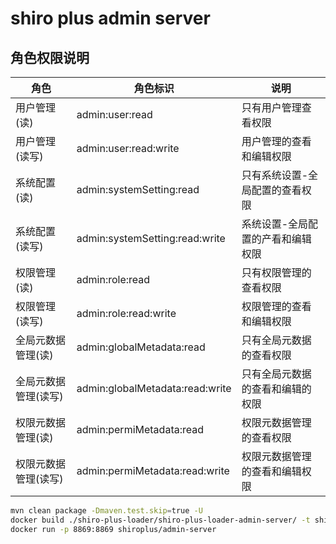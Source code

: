 # shiro plus admin server

## 角色权限说明

| 角色                 | 角色标识                        | 说明                              |
| -------------------- | ------------------------------- | --------------------------------- |
| 用户管理(读)         | admin:user:read                 | 只有用户管理查看权限              |
| 用户管理(读写)       | admin:user:read:write           | 用户管理的查看和编辑权限          |
| 系统配置(读)         | admin:systemSetting:read        | 只有系统设置-全局配置的查看权限   |
| 系统配置(读写)       | admin:systemSetting:read:write  | 系统设置-全局配置的产看和编辑权限 |
| 权限管理(读)         | admin:role:read                 | 只有权限管理的查看权限            |
| 权限管理(读写)       | admin:role:read:write           | 权限管理的查看和编辑权限          |
| 全局元数据管理(读)   | admin:globalMetadata:read       | 只有全局元数据的查看权限          |
| 全局元数据管理(读写) | admin:globalMetadata:read:write | 只有全局元数据的查看和编辑的权限  |
| 权限元数据管理(读)   | admin:permiMetadata:read        | 权限元数据管理的查看权限          |
| 权限元数据管理(读写) | admin:permiMetadata:read:write  | 权限元数据管理的查看和编辑权限    |

```bash
mvn clean package -Dmaven.test.skip=true -U
docker build ./shiro-plus-loader/shiro-plus-loader-admin-server/ -t shiroplus/admin-server
docker run -p 8869:8869 shiroplus/admin-server 
```